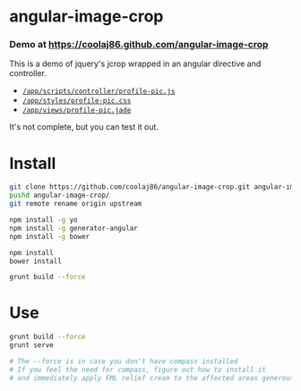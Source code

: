 angular-image-crop
============

### Demo at <https://coolaj86.github.com/angular-image-crop>

This is a demo of jquery's jcrop wrapped in an angular directive and controller.

* [`/app/scripts/controller/profile-pic.js`](https://github.com/coolaj86/angular-image-crop/blob/master/app/scripts/controllers/profile-pic.js)
* [`/app/styles/profile-pic.css`](https://github.com/coolaj86/angular-image-crop/blob/master/app/styles/profile-pic.css)
* [`/app/views/profile-pic.jade`](https://github.com/coolaj86/angular-image-crop/blob/master/app/views/profile-pic.jade)

It's not complete, but you can test it out.

Install
===

```bash
git clone https://github.com/coolaj86/angular-image-crop.git angular-image-crop
pushd angular-image-crop/
git remote rename origin upstream

npm install -g yo
npm install -g generator-angular
npm install -g bower

npm install
bower install

grunt build --force
```

Use
===

```bash
grunt build --force
grunt serve

# The --force is in case you don't have compass installed
# If you feel the need for compass, figure out how to install it
# and immediately apply FML relief cream to the affected areas generously
```
